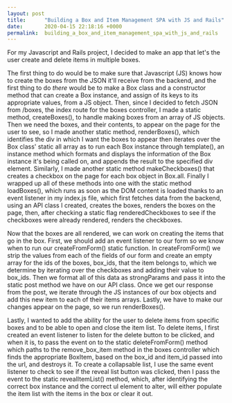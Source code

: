 ```yaml
---
layout: post
title:      "Building a Box and Item Management SPA with JS and Rails"
date:       2020-04-15 22:18:16 +0000
permalink:  building_a_box_and_item_management_spa_with_js_and_rails
---
```



For my Javascript and Rails project, I decided to make an app that let's the user create and delete items in multiple boxes.

The first thing to do would be to make sure that Javascript (JS) knows how to create the boxes from the JSON it'll receive from the backend, and the first thing to do *there* would be to make a Box class and a constructor method that can create a Box instance, and assign of its keys to its appropriate values, from a JS object. Then, since I decided to fetch JSON from /boxes, the index route for the boxes controller, I made a static method, createBoxes(), to handle making boxes from an array of JS objects. Then we need the boxes, and their contents, to appear on the page for the user to see, so I made another static method, renderBoxes(), which identifies the div in which I want the boxes to appear then iterates over the Box class' static all array as to run each Box instance through template(), an instance method which formats and displays the information of the Box instance it's being called on, and appends the result to the specified div element. Similarly, I made another static method makeCheckboxes() that creates a checkbox on the page for each box object in Box.all. Finally I wrapped up all of these methods into one with the static method loadBoxes(), which runs as soon as the DOM content is loaded thanks to an event listener in my index.js file, which first fetches data from the backend, using an API class I created, creates the boxes, renders the boxes on the page, then, after checking a static flag renderedCheckboxes to see if the checkboxes were already rendered, renders the checkboxes.

Now that the boxes are all rendered, we can work on creating the items that go in the box. First, we should add an event listener to our form so we know when to run our createFromForm() static function. In createFromForm() we strip the values from each of the fields of our form and create an empty array for the ids of the boxes, box_ids, that the item belongs to, which we determine by iterating over the checkboxes and adding their value to box_ids. Then we format all of this data as strongParams and pass it into the static post method we have on our API class. Once we get our response from the post, we iterate through the JS instances of our box objects and add this new item to each of their items arrays. Lastly, we have to make our changes appear on the page, so we run renderBoxes().

Lastly, I wanted to add the ability for the user to delete items from specific boxes and to be able to open and close the item list. To delete items, I first created an event listener to listen for the delete button to be clicked, and when it is, to pass the event on to the static deleteFromForm() method which paths to the remove_box_item method in the boxes controller which finds the appropriate BoxItem, based on the box_id and item_id passed into the url, and destroys it. To create a collapsable list, I use the same event listener to check to see if the reveal list button was clicked, then I pass the event to the static revealItemList() method, which, after identifying the correct box instance and the correct ul element to alter, will either populate the item list with the items in the box or clear it out.


